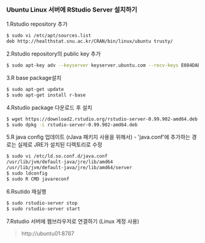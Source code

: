 ### Ubuntu Linux 서버에 RStudio Server 설치하기

1.Rstudio repository 추가
```sh
$ sudo vi /etc/apt/sources.list
deb http://healthstat.snu.ac.kr/CRAN/bin/linux/ubuntu trusty/
```
2.Rstudio repository의 public key 추가
```sh
$ sudo apt-key adv --keyserver keyserver.ubuntu.com --recv-keys E084DAB9
```
3.R base package설치
```sh
$ sudo apt-get update
$ sudo apt-get install r-base 
```
4.Rstudio package 다운로드 후 설치
```sh
$ wget https://download2.rstudio.org/rstudio-server-0.99.902-amd64.deb
$ sudo dpkg -i rstudio-server-0.99.902-amd64.deb
```
5.R java config 업데이트 (rJava 패키지 사용을 위해서)
	- 'java.conf'에 추가하는 경로는 실제로 JRE가 설치된 디렉토리로 수정
```sh
$ sudo vi /etc/ld.so.conf.d/java.conf
/usr/lib/jvm/default-java/jre/lib/amd64
/usr/lib/jvm/default-java/jre/lib/amd64/server
$ sudo ldconfig
$ sudo R CMD javareconf
```
6.Rsutido 재실행
```sh
$ sudo rstudio-server stop
$ sudo rstudio-server start
```
7.Rstudio 서버에 웹브라우저로 연결하기 (Linux 계정 사용)
  > http://ubuntu01:8787
